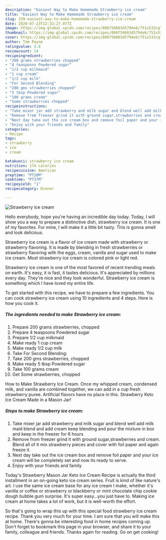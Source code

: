 ```yaml
---
description: "Easiest Way to Make Homemade Strawberry ice cream"
title: "Easiest Way to Make Homemade Strawberry ice cream"
slug: 339-easiest-way-to-make-homemade-strawberry-ice-cream
date: 2020-07-23T12:33:27.077Z
image: https://img-global.cpcdn.com/recipes/086f58603d5794e6/751x532cq70/strawberry-ice-cream-recipe-main-photo.jpg
thumbnail: https://img-global.cpcdn.com/recipes/086f58603d5794e6/751x532cq70/strawberry-ice-cream-recipe-main-photo.jpg
cover: https://img-global.cpcdn.com/recipes/086f58603d5794e6/751x532cq70/strawberry-ice-cream-recipe-main-photo.jpg
author: Tom Payne
ratingvalue: 3.6
reviewcount: 14
recipeingredient:
- "200 grams strawberries chopped"
- "4 teaspoons Powdered sugar"
- "1/2 cup milkmaid"
- "1 cup cream"
- "1/2 cup milk"
- "For Second Blending"
- "200 gms strawberries chopped"
- "5 tbsp Powdered sugar"
- "100 grams cream"
- "Some strawberries chopped"
recipeinstructions:
- "Take mixer jar add strawberry and milk sugar and blend well add milk maid blend and add cream keep blending and pour the mixture in box and keep in the freezer for 6 hours"
- "Remove from freezer grind it with ground sugar,strawberries and cream. Blend all of it mix strawberry pieces and cover with foil paper and again freeze it."
- "Next day take out the ice cream box and remove foil paper and your ice cream will be completely set and now its ready to serve."
- "Enjoy with your friends and family"
categories:
- Recipe
tags:
- strawberry
- ice
- cream

katakunci: strawberry ice cream 
nutrition: 174 calories
recipecuisine: American
preptime: "PT20M"
cooktime: "PT37M"
recipeyield: "1"
recipecategory: Dinner

---
```



![Strawberry ice cream](https://img-global.cpcdn.com/recipes/086f58603d5794e6/751x532cq70/strawberry-ice-cream-recipe-main-photo.jpg)

Hello everybody, hope you're having an incredible day today. Today, I will show you a way to prepare a distinctive dish, strawberry ice cream. It is one of my favorites. For mine, I will make it a little bit tasty. This is gonna smell and look delicious.

Strawberry ice cream is a flavor of ice cream made with strawberry or strawberry flavoring. It is made by blending in fresh strawberries or strawberry flavoring with the eggs, cream, vanilla and sugar used to make ice cream. Most strawberry ice cream is colored pink or light red.

Strawberry ice cream is one of the most favored of recent trending meals on earth. It's easy, it is fast, it tastes delicious. It's appreciated by millions every day. They're nice and they look wonderful. Strawberry ice cream is something which I have loved my entire life.


To get started with this recipe, we have to prepare a few ingredients. You can cook strawberry ice cream using 10 ingredients and 4 steps. Here is how you cook it.

<!--inarticleads1-->

##### The ingredients needed to make Strawberry ice cream:

1. Prepare 200 grams strawberries, chopped
1. Prepare 4 teaspoons Powdered sugar
1. Prepare 1/2 cup milkmaid
1. Make ready 1 cup cream
1. Make ready 1/2 cup milk
1. Take For Second Blending:
1. Take 200 gms strawberries, chopped
1. Make ready 5 tbsp Powdered sugar
1. Take 100 grams cream
1. Get Some strawberries, chopped


How to Make Strawberry Ice Cream. Once my whipped cream, condensed milk, and vanilla are combined together, we can add in a cup fresh strawberry puree. Artificial flavors have no place in this. Strawberry Keto Ice Cream Made in a Mason Jar! 

<!--inarticleads2-->

##### Steps to make Strawberry ice cream:

1. Take mixer jar add strawberry and milk sugar and blend well add milk maid blend and add cream keep blending and pour the mixture in box and keep in the freezer for 6 hours
1. Remove from freezer grind it with ground sugar,strawberries and cream. Blend all of it mix strawberry pieces and cover with foil paper and again freeze it.
1. Next day take out the ice cream box and remove foil paper and your ice cream will be completely set and now its ready to serve.
1. Enjoy with your friends and family


Today&#39;s Strawberry Mason Jar Keto Ice Cream Recipe is actually the third installment in an on-going keto ice cream series. Fruit is kind of like nature&#39;s art. I use the same ice cream base for any ice cream I make, whether it&#39;s vanilla or coffee or strawberry or blackberry or mint chocolate chip cookie dough bubble gum surprise. It&#39;s super easy…you just have to. Making ice cream at home takes a lot of work, but it is well-worth the effort. 

So that's going to wrap this up with this special food strawberry ice cream recipe. Thank you very much for your time. I am sure that you will make this at home. There's gonna be interesting food in home recipes coming up. Don't forget to bookmark this page in your browser, and share it to your family, colleague and friends. Thanks again for reading. Go on get cooking!
